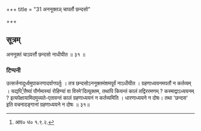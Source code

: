 +++
title = "31 अननूक्तञ् चापर्तौ छन्दसो"

+++
## सूत्रम्
अननूक्तं चाऽपर्त्तौ छन्दसो नाधीयीत ॥ ३१ ॥  
### टिप्पनी  
उत्सर्जनादूर्ध्वमुपाकरणादर्वागपर्तुः । तत्र छन्दसोऽननूक्तमंशमपूर्वं नाऽधीयीत । ग्रहणाध्ययनमपतौं न कर्तव्यम् । यद्यपि[^२]तैष्यां पौर्णमास्यां रोहिण्यां वा विरमे'दित्युक्तम, तथापि कियन्तं कालं तद्विररमणम् ? कस्माद्वाऽध्ययनम् ? इत्यपेक्षायामिदमुच्यते-एतावन्तं कालं ग्रहणाध्ययनं न कर्तव्यमिति । धारणाध्ययने न दोषः। तथा 'छन्दस' इति वचनादङ्गानां ग्रहणाध्ययने न दोषः ॥ ३१॥  


[^२]: आप० ध० १.९.२.
